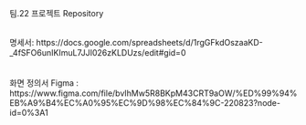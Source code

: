 팀.22 프로젝트 Repository 

<br>
<div>명세서: https://docs.google.com/spreadsheets/d/1rgGFkdOszaaKD-_4fSFO6unIKImuL7JJI026zKLDUzs/edit#gid=0</div>
</br>

<br>
<div> 화면 정의서 Figma : https://www.figma.com/file/bvIhMw5R8BKpM43CRT9aOW/%ED%99%94%EB%A9%B4%EC%A0%95%EC%9D%98%EC%84%9C-220823?node-id=0%3A1 </div>
</br>
